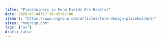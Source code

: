 ```yaml
---
title: "Placeholders in Form Fields Are Harmful"
date: 2020-03-04T17:16:45+02:00
itemurl: "https://www.nngroup.com/articles/form-design-placeholders/"
sites: "nngroup.com"
tags: ["ux"]
draft: false
---
```

